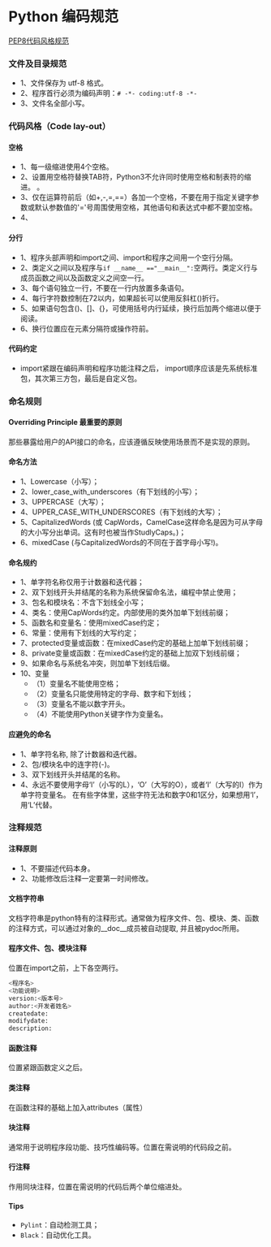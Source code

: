 # Python 编码规范
[PEP8代码风格规范](https://www.python.org/dev/peps/pep-0008)
### 文件及目录规范
- 1、文件保存为 utf-8 格式。
- 2、程序首行必须为编码声明：`# -*- coding:utf-8 -*-`
- 3、文件名全部小写。  

###  代码风格（Code lay-out）
#### 空格
- 1、每一级缩进使用4个空格。
- 2、设置用空格符替换TAB符，Python3不允许同时使用空格和制表符的缩进。 。
- 3、仅在运算符前后（如+,-,=,==）各加一个空格，不要在用于指定关键字参数或默认参数值的'='号周围使用空格，其他语句和表达式中都不要加空格。
- 4、  

#### 分行
- 1、程序头部声明和import之间、import和程序之间用一个空行分隔。
- 2、类定义之间以及程序与`if __name__ =="__main__":`空两行。类定义行与成员函数之间以及函数定义之间空一行。
- 3、每个语句独立一行，不要在一行内放置多条语句。
- 4、每行字符数控制在72以内，如果超长可以使用反斜杠(\)折行。
- 5、如果语句包含()、[]、{}，可使用括号内行延续，换行后加两个缩进以便于阅读。
- 6、换行位置应在元素分隔符或操作符前。

#### 代码约定
- import紧跟在编码声明和程序功能注释之后， import顺序应该是先系统标准包，其次第三方包，最后是自定义包。

### 命名规则
#### Overriding Principle 最重要的原则
那些暴露给用户的API接口的命名，应该遵循反映使用场景而不是实现的原则。
#### 命名方法
- 1、Lowercase（小写）；    
- 2、lower_case_with_underscores（有下划线的小写）；    
- 3、UPPERCASE（大写）；
- 4、UPPER_CASE_WITH_UNDERSCORES（有下划线的大写）；    
- 5、CapitalizedWords (或 CapWords，CamelCase这样命名是因为可从字母的大小写分出单词。这有时也被当作StudlyCaps。)；
- 6、mixedCase (与CapitalizedWords的不同在于首字母小写!)。

#### 命名规约
- 1、单字符名称仅用于计数器和迭代器；
- 2、双下划线开头并结尾的名称为系统保留命名法，编程中禁止使用；
- 3、包名和模块名：不含下划线全小写；
- 4、类名：使用CapWords约定。内部使用的类外加单下划线前缀；
- 5、函数名和变量名：使用mixedCase约定；
- 6、常量：使用有下划线的大写约定；
- 7、protected变量或函数：在mixedCase约定的基础上加单下划线前缀；
- 8、private变量或函数：在mixedCase约定的基础上加双下划线前缀；
- 9、如果命名与系统名冲突，则加单下划线后缀。
- 10、变量  
    - （1）变量名不能使用空格；
    - （2）变量名只能使用特定的字母、数字和下划线；
    - （3）变量名不能以数字开头。
    - （4）不能使用Python关键字作为变量名。

#### 应避免的命名
- 1、单字符名称, 除了计数器和迭代器。
- 2、包/模块名中的连字符(-)。
- 3、双下划线开头并结尾的名称。
- 4、永远不要使用字母‘l’（小写的L），‘O’（大写的O），或者‘I’（大写的I）作为单字符变量名。 
    在有些字体里，这些字符无法和数字0和1区分，如果想用‘l’，用‘L’代替。

### 注释规范
#### 注释原则
- 1、不要描述代码本身。
- 2、功能修改后注释一定要第一时间修改。

#### 文档字符串
文档字符串是python特有的注释形式。通常做为程序文件、包、模块、类、函数的注释方式，可以通过对象的__doc__成员被自动提取, 并且被pydoc所用。

#### 程序文件、包、模块注释
位置在import之前，上下各空两行。
```Python
<程序名>
<功能说明>
version:<版本号>
author:<开发者姓名>
createdate:
modifydate:
description:
```

#### 函数注释
位置紧跟函数定义之后。

#### 类注释
在函数注释的基础上加入attributes（属性）

#### 块注释
通常用于说明程序段功能、技巧性编码等。位置在需说明的代码段之前。

#### 行注释
作用同块注释，位置在需说明的代码后两个单位缩进处。

#### Tips
* `Pylint`：自动检测工具；
* `Black`：自动优化工具。
